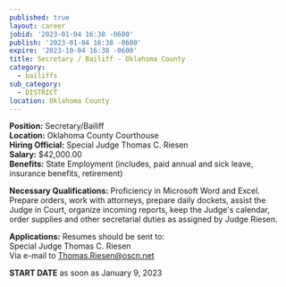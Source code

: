 ```yaml
---
published: true
layout: career
jobid: '2023-01-04 16:38 -0600'
publish: '2023-01-04 16:38 -0600'
expire: '2023-10-04 16:38 -0600'
title: Secretary / Bailiff - Oklahoma County
category:
  - bailiffs
sub_category:
  - DISTRICT
location: Oklahoma County
---
```

**Position:** Secretary/Bailiff  
**Location:** Oklahoma County Courthouse  
**Hiring Official:** Special Judge Thomas C. Riesen  
**Salary:** $42,000.00  
**Benefits:** State Employment (includes, paid annual and sick leave, insurance benefits, retirement)

**Necessary Qualifications:** Proficiency in Microsoft Word and Excel.  Prepare orders, work with attorneys, prepare daily dockets, assist the Judge in Court, organize incoming reports, keep the Judge's calendar, order supplies and other secretarial duties as assigned by Judge Riesen.
					
**Applications:** Resumes should be sent to:  
Special Judge Thomas C. Riesen  
Via e-mail to [Thomas.Riesen@oscn.net](mailto:Thomas.Riesen@oscn.net)

**START DATE** as soon as January 9, 2023
